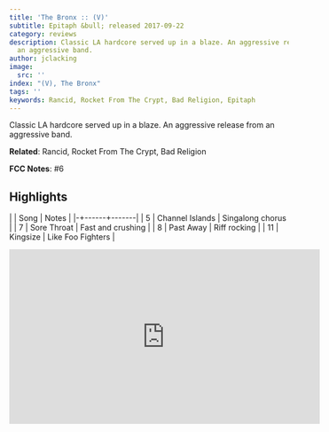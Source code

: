 ```yaml
---
title: 'The Bronx :: (V)'
subtitle: Epitaph &bull; released 2017-09-22
category: reviews
description: Classic LA hardcore served up in a blaze. An aggressive release from
  an aggressive band.
author: jclacking
image:
  src: ''
index: "(V), The Bronx"
tags: ''
keywords: Rancid, Rocket From The Crypt, Bad Religion, Epitaph
---
```

Classic LA hardcore served up in a blaze. An aggressive release from an aggressive band.<!--more-->

**Related**: Rancid, Rocket From The Crypt, Bad Religion

**FCC Notes**: #6

## Highlights

| | Song | Notes |
|-+------+-------|
| 5 | Channel Islands | Singalong chorus |
| 7 | Sore Throat | Fast and crushing |
| 8 | Past Away | Riff rocking |
| 11 | Kingsize | Like Foo Fighters |

<div class="tlo-detail-video"><iframe width="560" height="315" src="https://www.youtube.com/embed/ASt7ZRSWiKo" frameborder="0" allow="autoplay; encrypted-media" allowfullscreen></iframe></div>


